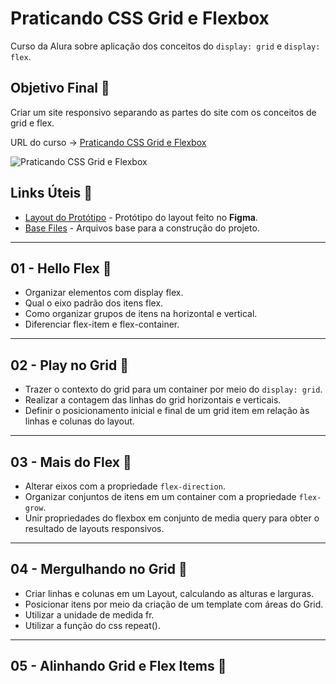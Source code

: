 # Praticando CSS Grid e Flexbox

Curso da Alura sobre aplicação dos conceitos do `display: grid` e `display: flex`.

## Objetivo Final &#x1F3AF;

Criar um site responsivo separando as partes do site com os conceitos de grid e flex.

URL do curso -> [Praticando CSS Grid e Flexbox](https://cursos.alura.com.br/course/praticando-css-grid-flexbox)

![Praticando CSS Grid e Flexbox](https://www.alura.com.br/assets/api/share/curso-praticando-css-grid-flexbox.png)

## Links Úteis &#x1F517;
* [Layout do Protótipo](https://www.figma.com/file/mC6DmuXPGWHYkMWOQD3khm/2713---Praticando-CSS%3A-Grid-e-Flexbox) - Protótipo do layout feito no **Figma**.
* [Base Files](https://github.com/alura-cursos/culturama/archive/e8b36aa5679342f07f552370ae616e3475d41d13.zip) - Arquivos base para a construção do projeto.

***

## 01 - Hello Flex &#x1F516;
* Organizar elementos com display flex.
* Qual o eixo padrão dos itens flex.
* Como organizar grupos de itens na horizontal e vertical.
* Diferenciar flex-item e flex-container.

***

## 02 - Play no Grid &#x1F516;
* Trazer o contexto do grid para um container por meio do `display: grid`.
* Realizar a contagem das linhas do grid horizontais e verticais.
* Definir o posicionamento inicial e final de um grid item em relação às linhas e colunas do layout.

***

## 03 - Mais do Flex &#x1F516;
* Alterar eixos com a propriedade `flex-direction`.
* Organizar conjuntos de itens em um container com a propriedade `flex-grow`.
* Unir propriedades do flexbox em conjunto de media query para obter o resultado de layouts responsivos.

***

## 04 - Mergulhando no Grid &#x1F516;
* Criar linhas e colunas em um Layout, calculando as alturas e larguras.
* Posicionar itens por meio da criação de um template com áreas do Grid.
* Utilizar a unidade de medida fr.
* Utilizar a função do css repeat().

***

## 05 - Alinhando Grid e Flex Items &#x1F516;
